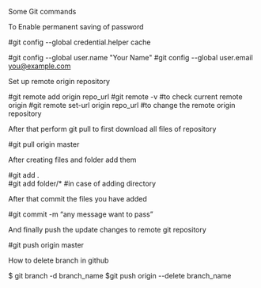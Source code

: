 Some Git commands

To Enable permanent saving of password

#git config --global credential.helper cache

#git config --global user.name "Your Name"
#git config --global user.email you@example.com

Set up remote origin repository

#git remote add origin repo_url
#git remote -v    #to check current remote origin
#git remote set-url origin repo_url  #to change the remote origin repository

After that perform git pull to first download all files of repository

#git pull  origin master

After creating files and folder add them 

#git add .     
#git add folder/*   #in case of adding directory

After that commit the files you have added

#git commit -m “any message want to pass”

And finally push the update changes to remote git repository

#git push origin master



How to delete branch in github

$ git branch -d branch_name
$git push origin --delete branch_name



